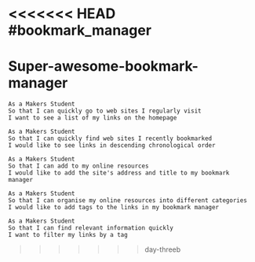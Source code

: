 <<<<<<< HEAD
#bookmark_manager
=======
# Super-awesome-bookmark-manager

```
As a Makers Student
So that I can quickly go to web sites I regularly visit
I want to see a list of my links on the homepage
```
```
As a Makers Student
So that I can quickly find web sites I recently bookmarked
I would like to see links in descending chronological order
```
```
As a Makers Student
So that I can add to my online resources
I would like to add the site's address and title to my bookmark manager
```
```
As a Makers Student
So that I can organise my online resources into different categories
I would like to add tags to the links in my bookmark manager
```
```
As a Makers Student
So that I can find relevant information quickly
I want to filter my links by a tag
```
>>>>>>> day-threeb

